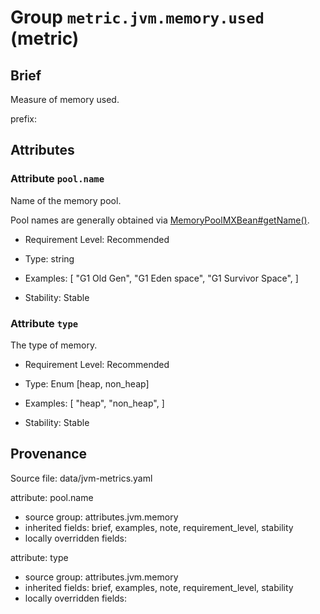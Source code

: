 # Group `metric.jvm.memory.used` (metric)

## Brief

Measure of memory used.

prefix: 

## Attributes


### Attribute `pool.name`

Name of the memory pool.


Pool names are generally obtained via [MemoryPoolMXBean#getName()](https://docs.oracle.com/en/java/javase/11/docs/api/java.management/java/lang/management/MemoryPoolMXBean.html#getName()).

- Requirement Level: Recommended

- Type: string
- Examples: [
    "G1 Old Gen",
    "G1 Eden space",
    "G1 Survivor Space",
]

- Stability: Stable


### Attribute `type`

The type of memory.


- Requirement Level: Recommended

- Type: Enum [heap, non_heap]
- Examples: [
    "heap",
    "non_heap",
]

- Stability: Stable



## Provenance

Source file: data/jvm-metrics.yaml

attribute: pool.name
  - source group: attributes.jvm.memory
  - inherited fields: brief, examples, note, requirement_level, stability
  - locally overridden fields: 

attribute: type
  - source group: attributes.jvm.memory
  - inherited fields: brief, examples, note, requirement_level, stability
  - locally overridden fields: 

